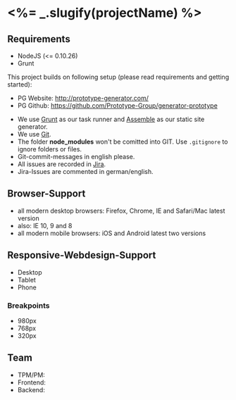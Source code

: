 # <%= _.slugify(projectName) %>

## Requirements
* NodeJS (<= 0.10.26)
* Grunt

This project builds on following setup (please read requirements and getting started):

* PG Website: http://prototype-generator.com/
* PG Github: https://github.com/Prototype-Group/generator-prototype

- We use [Grunt](http://gruntjs.com/) as our task runner and [Assemble](http://assemble.io/) as our static site generator.
- We use [Git](#).
- The folder __node_modules__ won't be comitted into GIT. Use ```.gitignore``` to ignore folders or files.
- Git-commit-messages in english please.
- All issues are recorded in [Jira](#).
- Jira-Issues are commented in german/english.

## Browser-Support
- all modern desktop browsers: Firefox, Chrome, IE and Safari/Mac latest version
- also: IE 10, 9 and 8
- all modern mobile browsers: iOS and Android latest two versions

## Responsive-Webdesign-Support
- Desktop
- Tablet
- Phone

### Breakpoints
- 980px
- 768px
- 320px

## Team
- TPM/PM:
- Frontend:
- Backend: